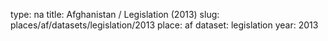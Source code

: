 type: na
title: Afghanistan / Legislation (2013)
slug: places/af/datasets/legislation/2013
place: af
dataset: legislation
year: 2013
